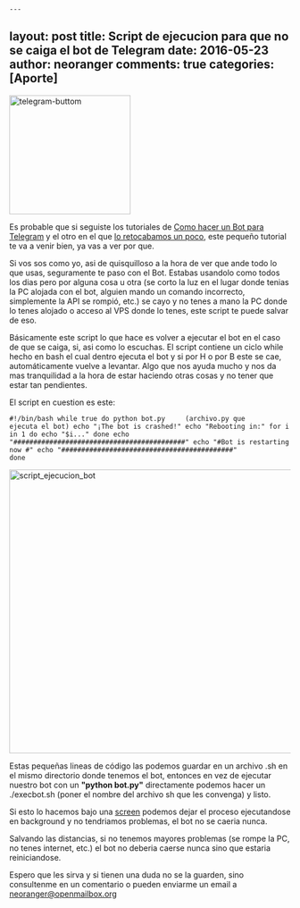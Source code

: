 	---
layout: post
title: Script de ejecucion para que no se caiga el bot de Telegram
date: 2016-05-23
author: neoranger
comments: true
categories: [Aporte]
---
<img class="  wp-image-2873 aligncenter" src="https://blogneositelinux.files.wordpress.com/2016/10/telegram-buttom.png" alt="telegram-buttom" width="217" height="213" />

Es probable que si seguiste los tutoriales de <a href="http://www.neositelinux.com.ar/2015/12/02/techcreando-un-bot-para-telegram/">Como hacer un Bot para Telegram</a> y el otro en el que <a href="http://www.neositelinux.com.ar/2016/02/01/tech-retocando-nuestro-bot-de-telegram/">lo retocabamos un poco</a>, este pequeño tutorial te va a venir bien, ya vas a ver por que.

Si vos sos como yo, asi de quisquilloso a la hora de ver que ande todo lo que usas, seguramente te paso con el Bot. Estabas usandolo como todos los dias pero por alguna cosa u otra (se corto la luz en el lugar donde tenias la PC alojada con el bot, alguien mando un comando incorrecto, simplemente la API se rompió, etc.) se cayo y no tenes a mano la PC donde lo tenes alojado o acceso al VPS donde lo tenes, este script te puede salvar de eso.

Básicamente este script lo que hace es volver a ejecutar el bot en el caso de que se caiga, si, asi como lo escuchas. El script contiene un ciclo while hecho en bash el cual dentro ejecuta el bot y si por H o por B este se cae, automáticamente vuelve a levantar. Algo que nos ayuda mucho y nos da mas tranquilidad a la hora de estar haciendo otras cosas y no tener que estar tan pendientes.

El script en cuestion es este:

<code>#!/bin/bash
while true
do
python bot.py     (archivo.py que ejecuta el bot)
echo "¡The bot is crashed!"
echo "Rebooting in:"
for i in 1
do
echo "$i..."
done
echo "###########################################"
echo "#Bot is restarting now #"
echo "###########################################"
done</code>

<img class=" size-full wp-image-2798 aligncenter" src="https://blogneositelinux.files.wordpress.com/2016/10/script_ejecucion_bot.png" alt="script_ejecucion_bot" width="819" height="508" />

Estas pequeñas lineas de código las podemos guardar en un archivo .sh en el mismo directorio donde tenemos el bot, entonces en vez de ejecutar nuestro bot con un <strong>"python bot.py"</strong> directamente podemos hacer un ./execbot.sh (poner el nombre del archivo sh que les convenga) y listo.

Si esto lo hacemos bajo una <a href="https://es.wikipedia.org/wiki/GNU_Screen">screen</a> podemos dejar el proceso ejecutandose en background y no tendriamos problemas, el bot no se caeria nunca.

Salvando las distancias, si no tenemos mayores problemas (se rompe la PC, no tenes internet, etc.) el bot no deberia caerse nunca sino que estaria reiniciandose.

Espero que les sirva y si tienen una duda no se la guarden, sino consultenme en un comentario o pueden enviarme un email a neoranger@openmailbox.org
